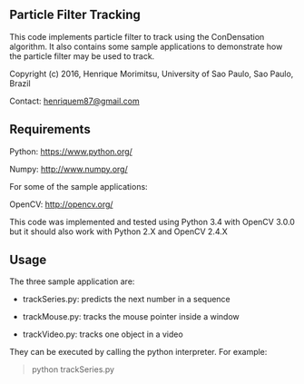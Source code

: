 Particle Filter Tracking
------------------------

This code implements particle filter to track using the ConDensation algorithm.
It also contains some sample applications to demonstrate how the particle
filter may be used to track.

Copyright (c) 2016, Henrique Morimitsu,
University of Sao Paulo, Sao Paulo, Brazil

Contact: henriquem87@gmail.com


Requirements
------------

Python: https://www.python.org/

Numpy: http://www.numpy.org/

For some of the sample applications:

OpenCV: http://opencv.org/

This code was implemented and tested using Python 3.4 with OpenCV 3.0.0
but it should also work with Python 2.X and OpenCV 2.4.X

Usage
-----

The three sample application are:

- trackSeries.py: predicts the next number in a sequence

- trackMouse.py: tracks the mouse pointer inside a window

- trackVideo.py: tracks one object in a video

They can be executed by calling the python interpreter. For example:
> python trackSeries.py

